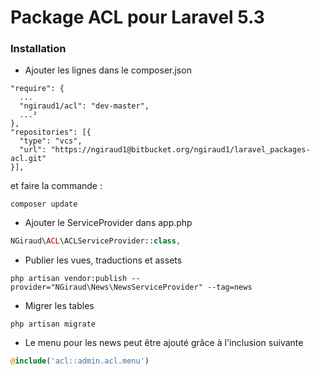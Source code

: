 # Package ACL pour Laravel 5.3 #

### Installation ###

* Ajouter les lignes dans le composer.json

```shell
"require": {
  ...
  "ngiraud1/acl": "dev-master",
  ...²
},
"repositories": [{
  "type": "vcs",
  "url": "https://ngiraud1@bitbucket.org/ngiraud1/laravel_packages-acl.git"
}],
```
et faire la commande :
```shell
composer update
```

* Ajouter le ServiceProvider dans app.php

```php
NGiraud\ACL\ACLServiceProvider::class,
```

* Publier les vues, traductions et assets

```shell
php artisan vendor:publish --provider="NGiraud\News\NewsServiceProvider" --tag=news
```

* Migrer les tables

```shell
php artisan migrate
```

* Le menu pour les news peut être ajouté grâce à l'inclusion suivante
```php
@include('acl::admin.acl.menu')
```